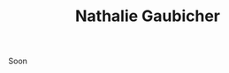 ﻿---
title: Nathalie Gaubicher
regio: Coteaux du Loir et Jasnières
photo: gaubicher.jpg
layout: wijnhuis 

wijnen:
    - naam:  
      ref:   
      app:   
      type:  
      cep:   
      prijs: 
      
    
---
Soon


